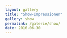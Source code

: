 ```yaml
---
layout: gallery
title: "Show-Impressionen"
gallery: show
permalink: /galerie/show/
date: 2016-06-30
---
```

